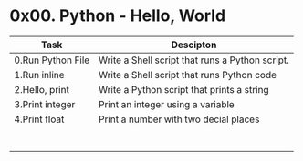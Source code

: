# 0x00. Python - Hello, World
|Task|Descipton|
|---|---|
|0.Run Python File  | Write a Shell script that runs a Python script.|
|1.Run inline | Write a Shell script that runs Python code|
|2.Hello, print | Write a Python script that prints a string|
|3.Print integer | Print an integer using a variable|
|4.Print float | Print a number with two decial places|
|   |   |
|   |   |
|   |   |
|   |   |
|   |   |
|   |   |
|   |   |